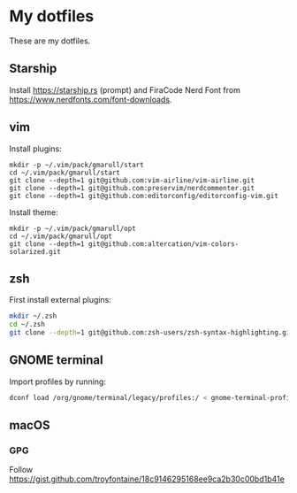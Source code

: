 # My dotfiles

These are my dotfiles.

## Starship

Install https://starship.rs (prompt) and FiraCode Nerd Font from
https://www.nerdfonts.com/font-downloads.

## vim

Install plugins:

```
mkdir -p ~/.vim/pack/gmarull/start
cd ~/.vim/pack/gmarull/start
git clone --depth=1 git@github.com:vim-airline/vim-airline.git
git clone --depth=1 git@github.com:preservim/nerdcommenter.git
git clone --depth=1 git@github.com:editorconfig/editorconfig-vim.git
```

Install theme:

```
mkdir -p ~/.vim/pack/gmarull/opt
cd ~/.vim/pack/gmarull/opt
git clone --depth=1 git@github.com:altercation/vim-colors-solarized.git
```

## zsh

First install external plugins:

```sh
mkdir ~/.zsh
cd ~/.zsh
git clone --depth=1 git@github.com:zsh-users/zsh-syntax-highlighting.git
```

## GNOME terminal

Import profiles by running:

```bash
dconf load /org/gnome/terminal/legacy/profiles:/ < gnome-terminal-profiles.dconf
```

## macOS

### GPG

Follow https://gist.github.com/troyfontaine/18c9146295168ee9ca2b30c00bd1b41e
